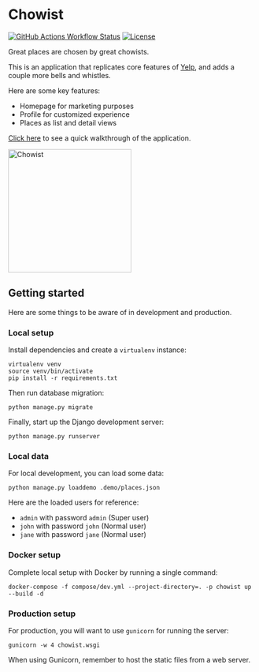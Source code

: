 # Chowist

[![GitHub Actions Workflow Status](https://img.shields.io/github/actions/workflow/status/huangsam/chowist/ci.yml)](https://github.com/huangsam/chowist/actions)
[![License](https://img.shields.io/github/license/huangsam/chowist)](https://github.com/huangsam/chowist/blob/main/LICENSE)

Great places are chosen by great chowists.

This is an application that replicates core features of [Yelp](https://www.yelp.com/), and adds a couple more bells and whistles.

Here are some key features:

- Homepage for marketing purposes
- Profile for customized experience
- Places as list and detail views

[Click here](https://youtu.be/SqVBcunjFHQ) to see a quick walkthrough of the application.

<img src="images/chowist.png" alt="Chowist" width="250px" />

## Getting started

Here are some things to be aware of in development and production.

### Local setup

Install dependencies and create a `virtualenv` instance:

    virtualenv venv
    source venv/bin/activate
    pip install -r requirements.txt

Then run database migration:

    python manage.py migrate

Finally, start up the Django development server:

    python manage.py runserver

### Local data

For local development, you can load some data:

    python manage.py loaddemo .demo/places.json

Here are the loaded users for reference:

- `admin` with password `admin` (Super user)
- `john` with password `john` (Normal user)
- `jane` with password `jane` (Normal user)

### Docker setup

Complete local setup with Docker by running a single command:

    docker-compose -f compose/dev.yml --project-directory=. -p chowist up --build -d

### Production setup

For production, you will want to use `gunicorn` for running the server:

    gunicorn -w 4 chowist.wsgi

When using Gunicorn, remember to host the static files from a web server.
